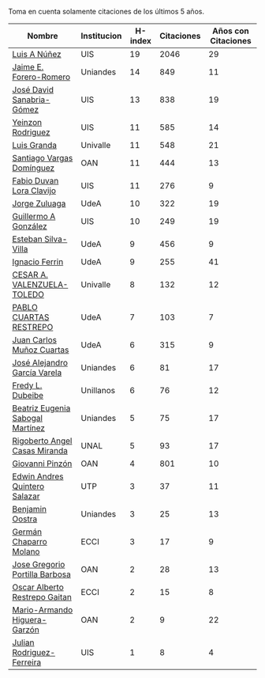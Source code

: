 Toma en cuenta solamente citaciones de los últimos 5 años.

Nombre | Institucion | H-index | Citaciones | Años con Citaciones | 
------ | ---------- | -------- | ---------- | ----------|
[Luis A Núñez](https://scholar.google.com/citations?user=2Q5_QxkAAAAJ&hl=en) | UIS | 19 | 2046 | 29 |
[Jaime E. Forero-Romero](https://scholar.google.com/citations?user=TLTK6WgAAAAJ) | Uniandes | 14 | 849 | 11 |
[José David Sanabria-Gómez](https://scholar.google.com/citations?user=Tclray4AAAAJ&hl=en) | UIS | 13 | 838 | 19 |
[Yeinzon Rodriguez](https://scholar.google.com/citations?user=5gEif2UAAAAJ&hl=en) | UIS | 11 | 585 | 14 |
[Luis Granda](https://scholar.google.com/citations?user=FGfHWuwAAAAJ&hl=en) | Univalle | 11 | 548 | 21 | 
[Santiago Vargas Domínguez](https://scholar.google.com/citations?hl=en&user=9DDaTaAAAAAJ) | OAN | 11 | 444 | 13 |
[Fabio Duvan Lora Clavijo](https://scholar.google.com/citations?hl=en&user=bV-me9AAAAAJ&view_op=list_works)| UIS | 11 | 276 | 9 |
[Jorge Zuluaga](https://scholar.google.com/citations?user=qpGVqNwAAAAJ&hl=en&oi=ao) | UdeA | 10 | 322 | 19 |
[Guillermo A González](https://scholar.google.com/citations?user=pvM7yGcAAAAJ&hl=en) | UIS | 10 | 249 | 19 |
[Esteban Silva-Villa](https://scholar.google.com/citations?user=S8-YLHaAJLMC&hl=en) | UdeA | 9 | 456 | 9 | 
[Ignacio Ferrin](https://scholar.google.com/citations?user=bGBCFskAAAAJ&hl=en) | UdeA | 9 | 255 | 41 |
[CESAR A. VALENZUELA-TOLEDO](https://scholar.google.com/citations?user=J89OrSkAAAAJ&hl=en)| Univalle | 8 | 132 | 12 |
[PABLO CUARTAS RESTREPO](https://scholar.google.com/citations?user=c4zrU20AAAAJ&hl=en) | UdeA | 7 | 103 | 7 |
[Juan Carlos Muñoz Cuartas](https://scholar.google.com/citations?user=tQkmHH8AAAAJ&hl=en) | UdeA | 6 | 315 | 9 |
[José Alejandro García Varela](https://scholar.google.com/citations?user=iA0H5dgAAAAJ&hl=en) | Uniandes | 6 | 81 | 17 |
[Fredy L. Dubeibe](https://scholar.google.com/citations?user=BgO_bU8AAAAJ&hl=en) | Unillanos | 6 | 76 | 12 |
[Beatriz Eugenia Sabogal Martínez](https://scholar.google.com/citations?user=T-0RjQYAAAAJ&hl=en) | Uniandes | 5 | 75 | 17 |
[Rigoberto Angel Casas Miranda](https://scholar.google.com/citations?user=i9vdtq0AAAAJ&hl=en) | UNAL | 5 | 93 | 17 |
[Giovanni Pinzón](https://scholar.google.com/citations?user=F25UKOkAAAAJ&hl=en)| OAN | 4 | 801 | 10 |
[Edwin Andres Quintero Salazar](https://scholar.google.com/citations?user=Si_rL4gAAAAJ&hl=en&oi=ao)| UTP | 3 | 37 | 11 |
[Benjamin Oostra](https://scholar.google.com/citations?user=A-57orIAAAAJ&hl=en&oi=ao) | Uniandes | 3 | 25 | 13 |
[Germán Chaparro Molano](https://scholar.google.com/citations?user=FHzXPgoAAAAJ&hl=en) | ECCI | 3 | 17 | 9 | 
[Jose Gregorio Portilla Barbosa](https://scholar.google.com/citations?hl=en&user=tDx7hEMAAAAJ) | OAN | 2 | 28 | 13 |
[Oscar Alberto Restrepo Gaitan](https://scholar.google.com/citations?user=ecKvoBgAAAAJ&hl=en) | ECCI | 2 | 15 | 8 | 
[Mario-Armando Higuera-Garzón](https://scholar.google.com/citations?user=goHAHhMAAAAJ&hl=en) | OAN | 2 | 9 | 22 |
[Julian Rodriguez-Ferreira](https://scholar.google.com/citations?user=gy2sAsIAAAAJ&hl=en&oi=ao) | UIS | 1 | 8 | 4 |

